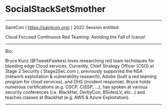 # SocialStackSetSmother

---

SaintCon ( https://saintcon.org/ ) 2022 Session entitled:

Cloud Focused Continuous Red Teaming: Avoiding the Fall of Icarus!

---

Bio:

Bryce Kunz (@TweekFawkes) loves researching red team techniques for bleeding edge Cloud services. Currently, Chief Strategy Officer (CSO) at Stage 2 Security ( Stage2Sec.com ), previously supported the NSA (network exploitation & vulnerability research), Adobe (built a red teaming program for cloud services), and DHS (incident response). Bryce holds numerous certifications (e.g. OSCP, CISSP, ...), has spoken at various security conferences (i.e. BlackHat, DerbyCon, BSidesLV, etc...) and teaches classes at BlackHat (e.g. AWS & Azure Exploitation).

---